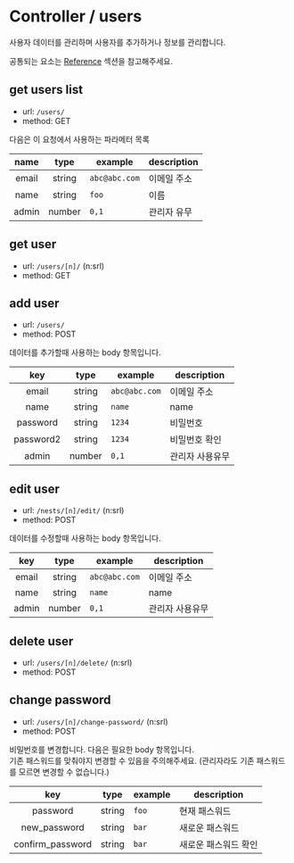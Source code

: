 # Controller / users

사용자 데이터를 관리하며 사용자를 추가하거나 정보를 관리합니다.

공통되는 요소는 [Reference](https://github.com/redgoose-dev/goose-api/tree/master/controller#reference) 섹션을 참고해주세요.

## get users list
- url: `/users/`
- method: GET

다음은 이 요청에서 사용하는 파라메터 목록

| name | type | example | description |
|:---:|:---:|---|---|
| email | string | `abc@abc.com` | 이메일 주소 |
| name | string | `foo` | 이름 |
| admin | number | `0,1` | 관리자 유무 |

## get user
- url: `/users/[n]/` (n:srl)
- method: GET

## add user
- url: `/users/`
- method: POST

데이터를 추가할때 사용하는 body 항목입니다.

| key | type | example | description |
|:---:|:---:|---|---|
| email | string | `abc@abc.com` | 이메일 주소 |
| name | string | `name` | name |
| password | string | `1234` | 비밀번호 |
| password2 | string | `1234` | 비밀번호 확인 |
| admin | number | `0,1` | 관리자 사용유무 |

## edit user
- url: `/nests/[n]/edit/` (n:srl)
- method: POST

데이터를 수정할때 사용하는 body 항목입니다.

| key | type | example | description |
|:---:|:---:|---|---|
| email | string | `abc@abc.com` | 이메일 주소 |
| name | string | `name` | name |
| admin | number | `0,1` | 관리자 사용유무 |

## delete user
- url: `/users/[n]/delete/` (n:srl)
- method: POST

## change password
- url: `/users/[n]/change-password/` (n:srl)
- method: POST

비밀번호를 변경합니다. 다음은 필요한 body 항목입니다.  
기존 패스워드를 맞춰야지 변경할 수 있음을 주의해주세요. (관리자라도 기존 패스워드를 모르면 변경할 수 없습니다.)

| key | type | example | description |
|:---:|:---:|---|---|
| password | string | `foo` | 현재 패스워드 |
| new_password | string | `bar` | 새로운 패스워드 |
| confirm_password | string | `bar` | 새로운 패스워드 확인 |